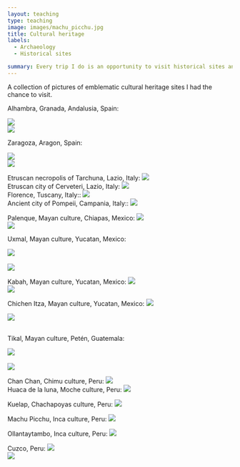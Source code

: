 ```yaml
---
layout: teaching
type: teaching
image: images/machu_picchu.jpg
title: Cultural heritage
labels:
  - Archaeology
  - Historical sites

summary: Every trip I do is an opportunity to visit historical sites and to get familiar with the local cultural heritage.
---
```


A collection of pictures of emblematic cultural heritage sites I had the chance to visit.<br />

Alhambra, Granada, Andalusia, Spain:<br />

<img class="ui image" src="/images/alhambra.jpg">
<br />
<img class="ui image" src="/images/alhambra3.jpg">
<br />

Zaragoza, Aragon, Spain:<br />

<img class="ui image" src="/images/zaragossa.jpg">
<br />
<img class="ui image" src="/images/zaragossa2.jpg">
<br />

Etruscan necropolis of Tarchuna, Lazio, Italy:
<img class="ui image" src="/images/italy.jpg">
<br />
Etruscan city of Cerveteri, Lazio, Italy:
<img class="ui image" src="/images/italy4.jpg">
<br />
Florence, Tuscany, Italy::
<img class="ui image" src="/images/italy2.jpg">
<br />
Ancient city of Pompeii, Campania, Italy::
<img class="ui image" src="/images/italy3.jpg">
<br />

Palenque, Mayan culture, Chiapas, Mexico:
<img class="ui image" src="/images/palenque.jpg">
<br />
<img class="ui image" src="/images/palenque2.jpg">
<br />

Uxmal, Mayan culture, Yucatan, Mexico:
<div class="one wide column">
  <img class="ui centered medium image" src="/images/uxmal.jpg">
</div>
<br />
<img class="ui image" src="/images/uxmal2.jpg">
<br />

Kabah, Mayan culture, Yucatan, Mexico:
<img class="ui image" src="/images/kabah.jpg">
<br />
<img class="ui image" src="/images/kabah2.jpg">
<br />

Chichen Itza, Mayan culture, Yucatan, Mexico:
<img class="ui image" src="/images/chichen.jpg">
<br />
<div class="one wide column">
  <img class="ui centered medium image" src="/images/chichen2.jpg">
</div>
<br />

Tikal, Mayan culture, Petén, Guatemala:
<div class="one wide column">
  <img class="ui centered medium image" src="/images/tikal.jpg">
</div>
<br />
<img class="ui image" src="/images/tikal2.jpg">
<br />

Chan Chan, Chimu culture, Peru:
<img class="ui image" src="/images/chimu.jpg">
<br />
Huaca de la luna, Moche culture, Peru:
<img class="ui image" src="/images/chimu2.jpg">
<br />

Kuelap, Chachapoyas culture, Peru:
<img class="ui image" src="/images/kuelap.jpg">
<br />

Machu Picchu, Inca culture, Peru:
<img class="ui image" src="/images/machu_picchu.jpg">
<br />

Ollantaytambo, Inca culture, Peru:
<img class="ui image" src="/images/ollantaytambo.jpg">
<br />

Cuzco, Peru:
<img class="ui image" src="/images/cuzco.jpg">
<br />
<img class="ui image" src="/images/cuzco2.jpg">
<br />
